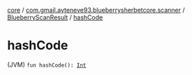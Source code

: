 [core](../../index.md) / [com.gmail.ayteneve93.blueberrysherbetcore.scanner](../index.md) / [BlueberryScanResult](index.md) / [hashCode](./hash-code.md)

# hashCode

(JVM) `fun hashCode(): `[`Int`](https://kotlinlang.org/api/latest/jvm/stdlib/kotlin/-int/index.html)